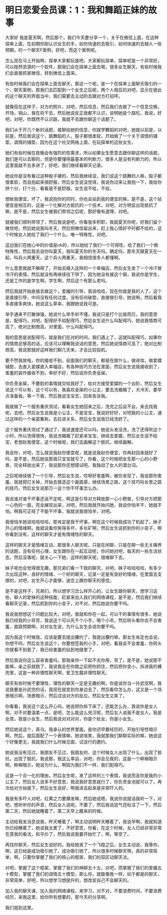 # 明日恋爱会员课：1：我和舞蹈正妹的故事

大家好 我是夏天啊，然后那个，我们今天要分享一个，关于在微信上面，在这种探单上面，在初期你刚认识女生的手，如何快速的去吸引，如何快速的去植入一些预期，的一个聊天F案例，好吧，而这个案例呢。

怎么现在马上开始啊，探单大家都玩是吧，大家都玩探单，探单呢是一个非常好，可以拖然资源的一个软件，那我们会在探单上面去喝，很多女生聊天，有些时候我们会直接抓家微信，转到微信上面来。

有些时候我们会在探单上面去聊天，那这一个呢，是一个在探单上面聊天吸引的一个，聊天案例，那我们去匹配到一个女生之后呢，两个人相互的对吧，显示在彼此的这个聊天的界面当中，我们需要去主动的去跟对方打招呼。

就像现在这样子，对方的照片，对吧，然后信息，然后我们去做了一个信息交换，开场，销山，我在将干去，然后她说反正我都不认识，说明她是个路吃，我说，好吧，对吧，你既然不认识路，我就不去跟你聊这个话题了。

我们从于开几个新的话题，接聊给她的信息，你就学舞蹈的对吧，她就以前是，以前是，然后我说这个，跳舞蹈的人，股子都很柔软，开始做了一个关于调情的铺垫，调情的铺垫，因为在这个社交网络上面，在玩探单的这些女生。

她们有些时候在夜晚会有强烈的性需求，所以如果女生愿意去跟你聊这样的话题，我们是可以去聊的，但是你要懂得最基本的判断力，很多人是没有判断力的，所以这里我就不去多讲了，好吧，我们继续看聊天记录。

她说你是没有看过这种股子硬的，然后我继续说，我们说这个跳舞的人嘛，股子都很柔软，而且抱起来很舒服，然后女生说没觉得，我说你过来让我抱一下，我给你拼个分，打个分，看看是不是舒服，女生说不给，不给。

想帐我便宜，坏了，我说抱你的同时，你也会站到我的便宜的嘛，是不是，这个站便宜是相互的，这是一个化解对方抵抗的一个技术，对吧，对方明显出现抵抗了嘛，是不是，然后女生被我们带领之后呢，那好像有道理，对吧。

就被我们顺利带领了，然后我说是吧，你看我多积职，我就夏天你呢，好我们留个微信吧，然后她说我叫冬天，然后把微信留出来，赶上我心情好平时都不给的，这个时候女人她给了我们一个什么，唯一特殊性，对吧。

这边我们在她心中的价值是ok的，所以她给了我们一个可得性，给了我们一个微特殊性，然后我去说你叫夏天，我叫夏天你的冬天吗，确定吗，那冬天跟夏天在一起，叫兵火两重天，这个兵火两重天，我相信很多人都懂啊。

什么意思我就不解释了，开始去植入这样的一个幸福店，然后女生发了一个冷汗冒冷汗的表情，然后就没有再继续往下带了，因为她没有接这个钢，我说你是学生，还是工作的是学生啊，学生啊，然后这个有那么老吗。

然后我就开始直接去做这个，爱媚的引导，我说哈哈，现在你就是我的人了，这个是直接引导，中间没有任何过度，没有任何破垫，直接做引导，她说啊，然后看我多直接多爽快，她说这么草率，我跟她说我可是。

举手通来不打散弹强，她说什么举手听不懂，我说只是打个比喻而已，我的意思是，配得巧，对吧，配得好不如配得巧，然后女生说什么叫配得巧，她说我情商可高了，绝对比制商高，对里面，什么叫配得巧。

我的意思是说配得巧，就是我们在对的时间，我们遇上了，这就叫配得巧，如果你的情商足够高的话，应该可以理解我说话的意思，然后她说情商可高了，绝对比制商高，我说那就好这样我们聊几天来，才会比较投机。

要不然我放电，你的接收不到，前面我们的聊天，都是在做什么，做进攻，做爱媒铺垫，去直入爱媒直入幸福店，有各种技巧方法在里面，然后女生说我接收到了，害羞的装作接收不到，幸好不好，然后说你负责金屎。

你负责金屎，不要脸的事情就交给我好了，给对方接受爱媒的一个台阶，然后女生说这个可以有，这个可以有，我喜欢金屎的小公主，要去洗箱箱了，大冷天，要早点准备我，等一下我，然后我说宝宝去，回来告诉我。

我就做了一个服务重庆测试，看看女生她回来之后，洗完之后会不会，来去找我呢，去吧，然后女生说我是小公主，不是宝宝，我说好好好，对吧我的小公主，通过这样的一个亲密集称，去拉进关系，然后女生说我已经洗好了。

这个服务重庆测试了通过了，我说速度还可以吗，她说头发没洗，洗了还得吹这个小时，所以洗得很快，我说洗箱箱了赶紧来宝宝，继续去爱媒，然后女生说不给宝，老想赵我便宜，这个时候呢，我们去画解这个抵抗，继续画解。

我说你，对吧，怎么就说我赵你便宜呢，就是说我赵你便宜，你再赵回来就好了吗，是不是，然后她说那我只宝宝就亏了，你看，这个时候把女生那一心的小野兽，完全释放出来了，我说那你还想摸试吧，我独动了女人的潜台词。

之后呢继续做了一个引导，然后女生说，哎呀好害羞啊，被你发现了，我说那你害羞，我就把灯关掉，开始去營造这个画面感，继续场景之路，这个技巧叫长景之路的技巧，然后女生说那万一这个你干坏事怎么办。

我说谁对谁干坏事还说不定呢，啊这是引导对方释放那一心小野兽，引导对方把那一心色的一面，完全展现出来，对吧，然后我就开始问她，我说你怕羊不，她就不怕，啊我可正经了不能干坏事，我就说我很怕羊，对吧。

我很怕羊她说哈哈哈哈，那肯定是我干坏事，啊在这个时候我成功了机起了，妹子开心的情绪啊，我就说看你笑得多坏，多长矿啊，然后女生说抓到你的小变子，啊你看到没有，这样的聊天才是有情绪性的聊天。

这样的聊天才是情绪互动，那很多人聊天呢，只是在闲聊，只是在聊一些无关痛养的话题，没有任何心理，女生跟你在一起互动呢，你问她对吧，每天的一些生活状态，然后没事呢，就关心一下她，这样的聊天呢，很难聊下去。

妹子呢也会觉得很无趣，那兄弟们看一下我的聊天，对吧，妹子哈哈哈哈，有多少次出现这种，良好的情绪，一个好的聊天，记录一定是有良好的情绪，在里面去支撑的，对吧，女生开心才能够，迷恋上跟你聊天的感觉。

是不是这样子，兄弟们，所以想学习怎么样开心的，让女生跟你聊天，想学习这些，聊人的爱妹的这种技能，赶紧来加入我们的网络课程，是不是，然后我们继续看聊天记录，然后抓到你的小变子，对不对，然后她说你要干吗。

我说我想想这个问题比较大，对吧，我就和你在一起，可以干的事情有很多，她说我已经我的小背背，我说这个可以先千个小手，喝个小吊，然后转头看你会不会害羞，直路预期啊，对对女生说，为什么女生会说你要干吗。

因为我这个时候我，应该是要去提出腰约了，我提出腰约嘛，那女生肯定也会说，你想干吗，然后女生说这个，你要想签我的小手，对吧，看我会不会害羞，你转头你就看不到我了，我已经害羞的钻到地缝里了。

然后我说你这么容易害羞吗，那我亲你一下起不去你用，背了，是不是，她说那不能嘛，亲之前就跑了，我说我会在你跑之前把你抓住，然后把你变小，拆进我的褲兜里，这是一种非理性聊天啊，爱卫生籍非理性聊天。

聊天有些时候不要理性，理性的聊天一定是无趣的啊，你是说你当一孙武空啊，我说我要是孙武空的话，我现在就变到你身边去了，然后看你怎么办，这又是一个场景暗示啊，场景暗示，然后试谈对方的反应，然后女生又笑了。

你看看，我说这个这么开心吗，她说把你拆下床了，还能怎么办，我说你是女人啊，对不对要温柔一点，是吧，怎么能这么兇汉呢，然后女人说我不是女人，我是女孩，我是小女生，然后我说对对对对，你是个处女，你是小女生。

然后她说这个，真乌，我承认的世界里面，是你迟早要经历的，开始引导性暗示啊，然后，就后面配了一个表情嘛，她说啥笑，我就那我们聊聊实际的嘛，她说这个好像更无，我就我们什么时候见面，试谈行的邀约。

她说我没有见过，我朋友不见过，我朋友的，这个时候女人出现了什么，出现了抵抗，出现了抵抗，我说那，我这么幸运，对吧，你会见我的，这是一个粹棉暗示啊，粹棉暗示，她说为什么，啊因为我们不一样，我们配得巧。

这是一个合一化的理由，然后女生呢，发了这样的三个表情，我说而且你是我的小公主了，然后女人说多不好意思，我说我好意思就行了，你负责金池就可以了，再次给对方抬接下，然后女生说好，啊我进去起来是非常吓人的。

我是有多吓人对吧，红黄之力要爆发嘛，然后她说嗯，我说你说就话我听一下，对吧，想听听你的声音，然后女人说呃，不要了，然后我说逃气还标注了一下，然后第二天，然后她就睡着了，第二天早上醒来的时候。

主动给我发消息说我，昨天睡着了，啊主动说明昨天睡着了，我说早啊，我就知道你已经睡着了，她说我太累了，不好意思，你看，在这个时候，女人已经非常非常在意我的看法，和平价了，然后我说我要开始忙了，啊，等空了。

再找你聊天，然后女生说好的，我给她发了一个飞稳之后，女生主动说，我等你，啊，这已经是成功吸引她了，成功吸引她了，所以很多时候聊天啊，真的非常简单，啊，只要你掌握了我们的核心的框架，我们的双区动聊天法。

对吧，掌握了这个框架，掌握了我们的神聊五十五，对吧，而掌握了我们的爱媚五十模型，掌握了我们的调情五十模型，那么你，就能像我一样，如于都是的聊天，非常简单，好吧，所以想学习想提升的，想改变自己不会聊天的。

加入我的聊天课，加入我的网络课程，来学习，对不对，不要浪费时间，不要浪费经历，来我这里，给你所有想要的，那今天的分享啊。

我们就到这里。